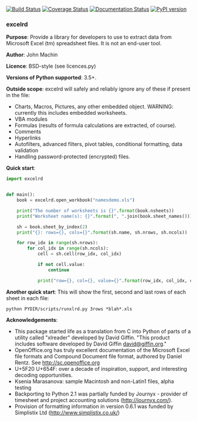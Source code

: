 [![Build Status](https://travis-ci.org/thombashi/excelrd.svg?branch=master)](https://travis-ci.org/thombashi/excelrd)
[![Coverage Status](https://coveralls.io/repos/github/thombashi/excelrd/badge.svg?branch=master)](https://coveralls.io/github/thombashi/excelrd?branch=master)
[![Documentation Status](https://readthedocs.org/projects/xlrd/badge/?version=latest)](http://xlrd.readthedocs.io/en/latest/?badge=latest)
[![PyPI version](https://badge.fury.io/py/excelrd.svg)](https://badge.fury.io/py/excelrd)

### excelrd

**Purpose**: Provide a library for developers to use to extract data from Microsoft Excel (tm) spreadsheet files. It is not an end-user tool.

**Author**: John Machin

**Licence**: BSD-style (see licences.py)

**Versions of Python supported**: 3.5+.

**Outside scope**: excelrd will safely and reliably ignore any of these if present in the file:

*   Charts, Macros, Pictures, any other embedded object. WARNING: currently this includes embedded worksheets.
*   VBA modules
*   Formulas (results of formula calculations are extracted, of course).
*   Comments
*   Hyperlinks
*   Autofilters, advanced filters, pivot tables, conditional formatting, data validation
*   Handling password-protected (encrypted) files.

**Quick start**:

```python
import excelrd


def main():
    book = excelrd.open_workbook("namesdemo.xls")

    print("The number of worksheets is {}".format(book.nsheets))
    print("Worksheet name(s): {}".format(", ".join(book.sheet_names())))

    sh = book.sheet_by_index(2)
    print("{}: rows={}, cols={}".format(sh.name, sh.nrows, sh.ncols))

    for row_idx in range(sh.nrows):
        for col_idx in range(sh.ncols):
            cell = sh.cell(row_idx, col_idx)

            if not cell.value:
                continue

            print("row={}, col={}, value={}".format(row_idx, col_idx, cell.value))
```

**Another quick start**: This will show the first, second and last rows of each sheet in each file:

    python PYDIR/scripts/runxlrd.py 3rows *blah*.xls

**Acknowledgements**:

*   This package started life as a translation from C into Python of parts of a utility called "xlreader" developed by David Giffin. "This product includes software developed by David Giffin <david@giffin.org>."
*   OpenOffice.org has truly excellent documentation of the Microsoft Excel file formats and Compound Document file format, authored by Daniel Rentz. See http://sc.openoffice.org
*   U+5F20 U+654F: over a decade of inspiration, support, and interesting decoding opportunities.
*   Ksenia Marasanova: sample Macintosh and non-Latin1 files, alpha testing
*   Backporting to Python 2.1 was partially funded by Journyx - provider of timesheet and project accounting solutions (http://journyx.com/).
*   Provision of formatting information in version 0.6.1 was funded by Simplistix Ltd (http://www.simplistix.co.uk/)
